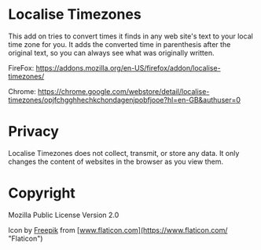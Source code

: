 # Localise Timezones

This add on tries to convert times it finds in any web site's text to your local time zone for you. It adds the converted time in parenthesis after the original text, so you can always see what was originally written.

FireFox: https://addons.mozilla.org/en-US/firefox/addon/localise-timezones/

Chrome: https://chrome.google.com/webstore/detail/localise-timezones/opjfchgghhechkchondagenjpobfjooe?hl=en-GB&authuser=0

# Privacy

Localise Timezones does not collect, transmit, or store any data. It only changes the content of websites in the browser as you view them.

# Copyright
Mozilla Public License Version 2.0

Icon by [Freepik](http://www.freepik.com/ "Freepik") from [www.flaticon.com](https://www.flaticon.com/ "Flaticon")
